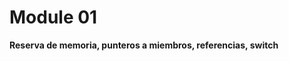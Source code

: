 
<script setup lang="ts">
import Woaos from '@theme/components/categoria.vue';
import { module01 } from './module01.ts';

</script>
# Module 01

**Reserva de memoria, punteros a miembros, referencias, switch**



<Woaos :links="module01" />
